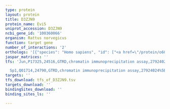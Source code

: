 ```yaml
---
type: protein
layout: protein
title: D3ZJN9
protein_name: Evi5
uniprot_accession: D3ZJN9
ncbi_gene_id: '100360066'
organism: Rattus norvegicus
function: target gene
number_of_interactions: '2'
orthologs: '[{"species": "Homo sapiens", "id": ["<a href=\"/protein/o60447\">O60447</a>"]}, {"species": "Danio rerio", "id": ["<a href=\"/protein/e7fa51\">E7FA51</a>"]}, {"species": "Mus musculus", "id": ["<a href=\"/protein/f8vpt6\">F8VPT6</a>"]}, {"species": "Caenorhabditis elegans", "id": ["<a href=\"/protein/s6f527\">S6F527</a>"]}, {"species": "Drosophila melanogaster", "id": ["<a href=\"/protein/q9vyy9\">Q9VYY9</a>"]}]'
jaspar_matrices: ''
tfs: 'Jun,P17325,24516,GTRD,chromatin immunoprecipitation assay,27924024%5Buid%5D,No

  Sp1,Q01714,24790,GTRD,chromatin immunoprecipitation assay,27924024%5Buid%5D,No'
targets: ''
tfs_download: tfs_of_D3ZJN9.tsv
targets_download: ''
bindingSites_download: ''
binding_sites_ls: ''

---
```

